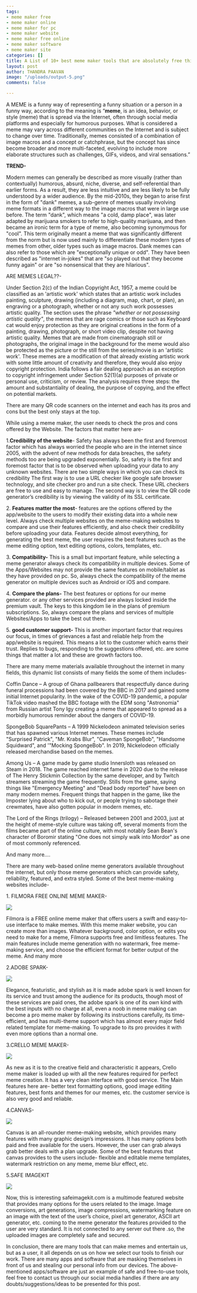 ```yaml
---
tags:
- meme maker free
- meme maker online
- meme maker for pc
- meme maker website
- meme maker free online
- meme maker software
- meme maker site
categories: []
title: A List of 10+ best meme maker tools that are absolutely free this 2021.
layout: post
author: THANDRA PAAVAN
image: "/uploads/output-5.png"
comments: false

---
```

A MEME is a funny way of representing a funny situation or a person in a funny way, according to the meaning is “**meme**, is an idea, behavior, or style (meme) that is spread via the Internet, often through social media platforms and especially for humorous purposes. What is considered a meme may vary across different communities on the Internet and is subject to change over time. Traditionally, memes consisted of a combination of image macros and a concept or catchphrase, but the concept has since become broader and more multi-faceted, evolving to include more elaborate structures such as challenges, GIFs, videos, and viral sensations.”

**TREND-**

Modern memes can generally be described as more visually (rather than contextually) humorous, absurd, niche, diverse, and self-referential than earlier forms. As a result, they are less intuitive and are less likely to be fully understood by a wider audience. By the mid-2010s, they began to arise first in the form of "dank" memes, a sub-genre of memes usually involving meme formats in a different way to the image macros that were in large use before. The term "dank", which means "a cold, damp place", was later adapted by marijuana smokers to refer to high-quality marijuana, and then became an ironic term for a type of meme, also becoming synonymous for "cool". This term originally meant a meme that was significantly different from the norm but is now used mainly to differentiate these modern types of memes from other, older types such as image macros. Dank memes can also refer to those which are "exceptionally unique or odd". They have been described as "internet in-jokes" that are "so played out that they become funny again" or are "so nonsensical that they are hilarious".

ARE MEMES LEGAL??-

Under Section 2(c) of the Indian Copyright Act, 1957, a meme could be classified as an 'artistic work' which states that an artistic work includes painting, sculpture, drawing (including a diagram, map, chart, or plan), an engraving or a photograph, whether or not any such work possesses artistic quality. The section uses the phrase _"whether or not possessing artistic quality"_, the memes that are rage comics or those such as Keyboard cat would enjoy protection as they are original creations in the form of a painting, drawing, photograph, or short video clip, despite not having artistic quality. Memes that are made from cinematograph still or photographs, the original image in the background for the meme would also be protected as the picture or the still from the series/movie is an 'artistic work'. These memes are a modification of that already existing artistic work with some little amount of creativity and therefore, they would also enjoy copyright protection. India follows a fair dealing approach as an exception to copyright infringement under Section 52(1)(a) purposes of private or personal use, criticism, or review. The analysis requires three steps: the amount and substantiality of dealing, the purpose of copying, and the effect on potential markets.

There are many QR code scanners on the internet and each has its pros and cons but the best only stays at the top.

While using a meme maker, the user needs to check the pros and cons offered by the Website. The factors that matter here are-

1\.**Credibility of the website**- Safety has always been the first and foremost factor which has always worried the people who are in the internet since 2005, with the advent of new methods for data breaches, the safety methods too are being upgraded exponentially. So, safety is the first and foremost factor that is to be observed when uploading your data to any unknown websites. There are two simple ways in which you can check its credibility The first way is to use a URL checker like google safe browser technology, and site checker pro and run a site check. These URL checkers are free to use and easy to manage. The second way is to view the QR code generator’s credibility is by viewing the validity of its SSL certificate.

2\. **Features matter the most**- features are the options offered by the app/website to the users to modify their existing data into a whole new level. Always check multiple websites on the meme-making websites to compare and use their features efficiently, and also check their credibility before uploading your data. Features decide almost everything, for generating the best meme, the user requires the best features such as the meme editing option, text editing options, colors, templates, etc.

3\. **Compatibility-** This is a small but important feature, while selecting a meme generator always check its compatibility in multiple devices. Some of the Apps/Websites may not provide the same features on mobile/tablet as they have provided on pc. So, always check the compatibility of the meme generator on multiple devices such as Android or iOS and compare.

4\. **Compare the plans-** The best features or options for our meme generator. or any other services provided are always locked inside the premium vault. The keys to this kingdom lie in the plans of premium subscriptions. So, always compare the plans and services of multiple Websites/Apps to take the best out there.

5\. **good customer support-** This is another important factor that requires our focus, in times of grievances a fast and reliable help from the app/website is required. This means a lot to the customer which earns their trust. Replies to bugs, responding to the suggestions offered, etc. are some things that matter a lot and these are growth factors too.

There are many meme materials available throughout the internet in many fields, this dynamic list consists of many fields the some of them includes-

Coffin Dance – A group of Ghana pallbearers that respectfully dance during funeral processions had been covered by the BBC in 2017 and gained some initial Internet popularity. In the wake of the COVID-19 pandemic, a popular TikTok video mashed the BBC footage with the EDM song "Astronomia" from Russian artist Tony Igy creating a meme that appeared to spread as a morbidly humorous reminder about the dangers of COVID-19.

SpongeBob SquarePants  – A 1999 Nickelodeon animated television series that has spawned various Internet memes. These memes include "Surprised Patrick", "Mr. Krabs Blur", "Caveman SpongeBob", "Handsome Squidward", and '"Mocking SpongeBob". In 2019, Nickelodeon officially released merchandise based on the memes.

Among Us – A game made by game studio Innersloth was released on Steam in 2018. The game reached internet fame in 2020 due to the release of The Henry Stickmin Collection by the same developer, and by Twitch streamers streaming the game frequently. Stills from the game, saying things like "Emergency Meeting" and "Dead body reported" have been on many modern memes. Frequent things that happen in the game, like the Imposter lying about who to kick out, or people trying to sabotage their crewmates, have also gotten popular in modern memes, etc.

The Lord of the Rings (trilogy) – Released between 2001 and 2003, just at the height of meme-style culture was taking off, several moments from the films became part of the online culture, with most notably Sean Bean's character of Boromir stating "One does not simply walk into Mordor" as one of most commonly referenced.

And many more….

There are many web-based online meme generators available throughout the internet, but only those meme generators which can provide safety, reliability, featured, and extra styled. Some of the best meme-making websites include-

1\. FILMORA FREE ONLINE MEME MAKER-

![](/uploads/meme-website-4.png)

Filmora is a FREE online meme maker that offers users a swift and easy-to-use interface to make memes. With this meme maker website, you can create more than images. Whatever background, color option, or edits you need to make for a meme, Filmora supports free and limitless features. The main features include meme generation with no watermark, free meme-making service, and choose the efficient format for better output of the meme. And many more

2\.ADOBE SPARK-

![](/uploads/meme-website-3.png)

Elegance, featuristic, and stylish as it is made adobe spark is well known for its service and trust among the audience for its products, though most of these services are paid ones, the adobe spark is one of its own kind with the best inputs with no charge at all, even a noob in meme making can become a pro meme maker by following its instructions carefully, its time-efficient, and has multi-theme support which has almost every major field related template for meme-making. To upgrade to its pro provides it with even more options than a normal one.

3\.CRELLO MEME MAKER-

![](/uploads/meme-website-2.png)

As new as it is to the creative field and characteristic it appears, Crello meme maker is loaded up with all the new features required for perfect meme creation. It has a very clean interface with good service. The Main features here are- better text formatting options, good image editing features, best fonts and themes for our memes, etc. the customer service is also very good and reliable.

4\.CANVAS-

![](/uploads/meme-website-1.png)

Canvas is an all-rounder meme-making website, which provides many features with many graphic design’s impressions. It has many options both paid and free available for the users. However, the user can grab always grab better deals with a plan upgrade. Some of the best features that canvas provides to the users include- flexible and editable meme templates, watermark restriction on any meme, meme blur effect, etc.

5\.SAFE IMAGEKIT

![](/uploads/meme-website-6.png)

Now, this is interesting safeimagekit.com is a multimode featured website that provides many options for the users related to the image. Image conversions, art generations, image compressions, watermarking feature on an image with the text of the user’s choice, pixel art generator, ASCII art generator, etc. coming to the meme generator the features provided to the user are very standard. It is not connected to any server out there .so, the uploaded images are completely safe and secured.

In conclusion, there are many tools that can make memes and entertain us, but as a user, it all depends on us on how we select our tools to finish our work. There are many apps and software that are masking themselves in front of us and stealing our personal info from our devices. The above-mentioned apps/software are just an example of safe and free-to-use tools, feel free to contact us through our social media handles if there are any doubts/suggestions/ideas to be presented for this post.
